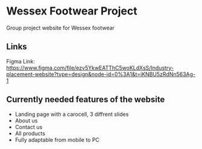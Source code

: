 # Wessex Footwear Project
Group project website for Wessex footwear

## Links
Figma Link: https://www.figma.com/file/ezv5YkwEATThC5woKLdXsS/Industry-placement-website?type=design&node-id=0%3A1&t=iKNBU5zRdNn563Ag-1

## Currently needed features of the website
- Landing page with a carocell, 3 diffrent slides
- About us
- Contact us
- All products
- Fully adaptable from mobile to PC
